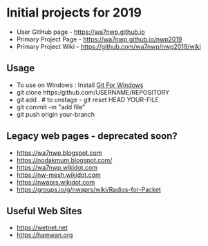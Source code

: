 # Initial projects for 2019
* User GitHub page - https://wa7nwp.github.io
* Primary Project Page - https://wa7nwp.github.io/nwp2019
* Primary Project Wiki - https://github.com/wa7nwp/nwp2019/wiki

## Usage
+ To use on Windows : Install [Git For Windows](https://gitforwindows.org/)
+ git clone https:/github.com/USERNAME/REPOSITORY
+ git add .  # to unstage - git reset HEAD YOUR-FILE
+ git commit -m "add file"
+ git push origin your-branch

## Legacy web pages - deprecated soon?

+ https://wa7nwp.blogspot.com
+ https://nodakmum.blogspot.com/
+ https://wa7nwp.wikidot.com
+ https://nw-mesh.wikidot.com
+ https://nwaprs.wikidot.com
+ https://groups.io/g/nwaprs/wiki/Radios-for-Packet

## Useful Web Sites
+ https://wetnet.net
+ https://hamwan.org
